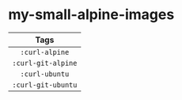 # my-small-alpine-images

| Tags |
|:-------:| 
| `:curl-alpine` | 
| `:curl-git-alpine` | 
| `:curl-ubuntu` | 
| `:curl-git-ubuntu` |
